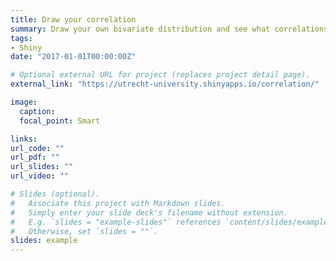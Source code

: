 ```yaml
---
title: Draw your correlation
summary: Draw your own bivariate distribution and see what correlations and regression models you would find. See for yourself what adding an outlier will do if you have little data for instance. This application was developed for educational purposes. 
tags:
- Shiny
date: "2017-01-01T00:00:00Z"

# Optional external URL for project (replaces project detail page).
external_link: "https://utrecht-university.shinyapps.io/correlation/"

image:
  caption: 
  focal_point: Smart

links:
url_code: ""
url_pdf: ""
url_slides: ""
url_video: ""

# Slides (optional).
#   Associate this project with Markdown slides.
#   Simply enter your slide deck's filename without extension.
#   E.g. `slides = "example-slides"` references `content/slides/example-slides.md`.
#   Otherwise, set `slides = ""`.
slides: example
---
```


